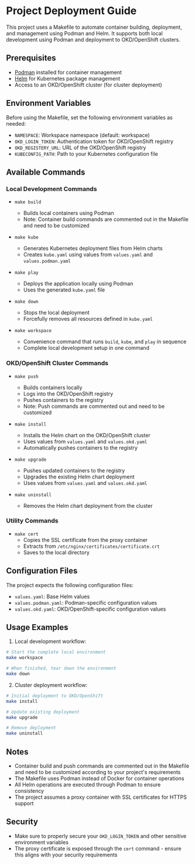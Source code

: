 # Project Deployment Guide

This project uses a Makefile to automate container building, deployment, and management using Podman and Helm. It supports both local development using Podman and deployment to OKD/OpenShift clusters.

## Prerequisites

- [Podman](https://podman.io/) installed for container management
- [Helm](https://helm.sh/) for Kubernetes package management
- Access to an OKD/OpenShift cluster (for cluster deployment)

## Environment Variables

Before using the Makefile, set the following environment variables as needed:

- `NAMESPACE`: Workspace namespace (default: workspace)
- `OKD_LOGIN_TOKEN`: Authentication token for OKD/OpenShift registry
- `OKD_REGISTERY_URL`: URL of the OKD/OpenShift registry
- `KUBECONFIG_PATH`: Path to your Kubernetes configuration file

## Available Commands

### Local Development Commands

- `make build`
  - Builds local containers using Podman
  - Note: Container build commands are commented out in the Makefile and need to be customized

- `make kube`
  - Generates Kubernetes deployment files from Helm charts
  - Creates `kube.yaml` using values from `values.yaml` and `values.podman.yaml`

- `make play`
  - Deploys the application locally using Podman
  - Uses the generated `kube.yaml` file

- `make down`
  - Stops the local deployment
  - Forcefully removes all resources defined in `kube.yaml`

- `make workspace`
  - Convenience command that runs `build`, `kube`, and `play` in sequence
  - Complete local development setup in one command

### OKD/OpenShift Cluster Commands

- `make push`
  - Builds containers locally
  - Logs into the OKD/OpenShift registry
  - Pushes containers to the registry
  - Note: Push commands are commented out and need to be customized

- `make install`
  - Installs the Helm chart on the OKD/OpenShift cluster
  - Uses values from `values.yaml` and `values.okd.yaml`
  - Automatically pushes containers to the registry

- `make upgrade`
  - Pushes updated containers to the registry
  - Upgrades the existing Helm chart deployment
  - Uses values from `values.yaml` and `values.okd.yaml`

- `make uninstall`
  - Removes the Helm chart deployment from the cluster

### Utility Commands

- `make cert`
  - Copies the SSL certificate from the proxy container
  - Extracts from `/etc/nginx/certificates/certificate.crt`
  - Saves to the local directory

## Configuration Files

The project expects the following configuration files:

- `values.yaml`: Base Helm values
- `values.podman.yaml`: Podman-specific configuration values
- `values.okd.yaml`: OKD/OpenShift-specific configuration values

## Usage Examples

1. Local development workflow:
```bash
# Start the complete local environment
make workspace

# When finished, tear down the environment
make down
```

2. Cluster deployment workflow:
```bash
# Initial deployment to OKD/OpenShift
make install

# Update existing deployment
make upgrade

# Remove deployment
make uninstall
```

## Notes

- Container build and push commands are commented out in the Makefile and need to be customized according to your project's requirements
- The Makefile uses Podman instead of Docker for container operations
- All Helm operations are executed through Podman to ensure consistency
- The project assumes a proxy container with SSL certificates for HTTPS support

## Security

- Make sure to properly secure your `OKD_LOGIN_TOKEN` and other sensitive environment variables
- The proxy certificate is exposed through the `cert` command - ensure this aligns with your security requirements